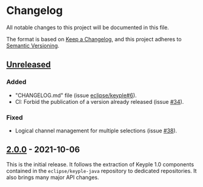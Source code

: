# Changelog
All notable changes to this project will be documented in this file.

The format is based on [Keep a Changelog](https://keepachangelog.com/en/1.0.0/),
and this project adheres to [Semantic Versioning](https://semver.org/spec/v2.0.0.html).

## [Unreleased]
### Added
- "CHANGELOG.md" file (issue [eclipse/keyple#6]).
- CI: Forbid the publication of a version already released (issue [#34]).
### Fixed
- Logical channel management for multiple selections (issue [#38]).

## [2.0.0] - 2021-10-06
This is the initial release.
It follows the extraction of Keyple 1.0 components contained in the `eclipse/keyple-java` repository to dedicated repositories.
It also brings many major API changes.

[unreleased]: https://github.com/eclipse/keyple-service-java-lib/compare/2.0.0...HEAD
[2.0.0]: https://github.com/eclipse/keyple-service-java-lib/releases/tag/2.0.0

[#38]: https://github.com/eclipse/keyple-service-java-lib/issues/38
[#34]: https://github.com/eclipse/keyple-service-java-lib/issues/34

[eclipse/keyple#6]: https://github.com/eclipse/keyple/issues/6